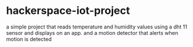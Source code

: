 # hackerspace-iot-project
a simple project that reads temperature and humidity values using a dht 11 sensor and displays on an app. and a motion detector that alerts when motion is detected
